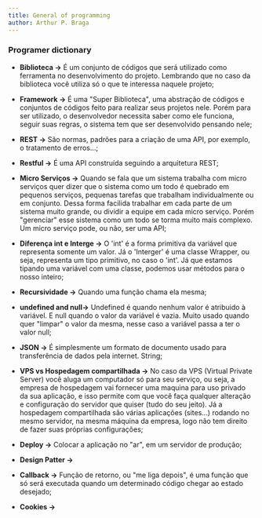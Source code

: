 ```yaml
---
title: General of programming
author: Arthur P. Braga
---
```


### Programer dictionary

- **Biblioteca ->** É um conjunto de códigos que será utilizado como ferramenta no desenvolvimento do projeto. Lembrando que no caso da biblioteca você utiliza só o que te interessa naquele projeto;

- **Framework ->** É uma "Super Biblioteca", uma abstração de códigos e conjuntos de códigos feito para realizar seus projetos nele. Porém para ser utilizado, o desenvolvedor necessita saber como ele funciona, seguir suas regras, o sistema tem que ser desenvolvido pensando nele;

- **REST ->** São normas, padrões para a criação de uma API, por exemplo, o tratamento de erros...;

- **Restful ->** É uma API construída seguindo a arquitetura REST;

- **Micro Serviços ->** Quando se fala que um sistema trabalha com micro serviços quer dizer que o sistema como um todo é quebrado em pequenos serviços, pequenas tarefas que trabalham individualmente ou em conjunto. Dessa forma facilida trabalhar em cada parte de um sistema muito grande, ou dividir a equipe em cada micro serviço. Porém "gerenciar" esse sistema como um todo se torma muito mais complexo. Um micro serviço pode, ou não, ser uma API;

- **Diferença int e Interge ->** O 'int' é a forma primitiva da variável que representa somente um valor. Já o 'Interger' é uma classe Wrapper, ou seja, representa um tipo primitivo, no caso o 'int'. Já que estamos tipando uma variável com uma classe, podemos usar métodos para o nosso inteiro;

- **Recursividade ->** Quando uma função chama ela mesma; 

- **undefined and null->** Undefined é quando nenhum valor é atribuido à variável. E null quando o valor da variável é vazia. Muito usado quando quer "limpar" o valor da mesma, nesse caso a variável passa a ter o valor null;

- **JSON ->** É simplesmente um formato de documento usado para transferência de dados pela internet. String;

- **VPS vs Hospedagem compartilhada ->** No caso da VPS (Virtual Private Server) você aluga um computador só para seu serviço, ou seja, a empresa de hospedagem vai fornecer uma maquina para uso privado da sua aplicação, e isso permite com que você faça qualquer alteração e configuração do servidor que quiser (tudo do seu jeito). Já a hospedagem compartilhada são várias aplicações (sites...) rodando no mesmo servidor, na mesma máquina da empresa, logo não tem direito de fazer suas próprias configurações;  

- **Deploy ->**  Colocar a aplicação no "ar", em um servidor de produção;

- **Design Patter ->** 

- **Callback ->** Função de retorno, ou "me liga depois", é uma função que só será executada quando um determinado código chegar ao estado desejado;

- **Cookies ->** 
